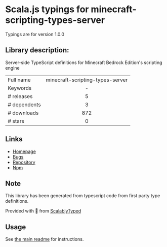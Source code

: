 
# Scala.js typings for minecraft-scripting-types-server

Typings are for version 1.0.0

## Library description:
Server-side TypeScript definitions for Minecraft Bedrock Edition's scripting engine

|                    |                 |
| ------------------ | :-------------: |
| Full name          | minecraft-scripting-types-server |
| Keywords           | - |
| # releases         | 5 |
| # dependents       | 3 |
| # downloads        | 872 |
| # stars            | 0 |

## Links
- [Homepage](https://github.com/minecraft-addon-tools/minecraft-scripting-types)
- [Bugs](https://github.com/minecraft-addon-tools/minecraft-scripting-types/issues)
- [Repository](https://github.com/minecraft-addon-tools/minecraft-scripting-types)
- [Npm](https://www.npmjs.com/package/minecraft-scripting-types-server)
    


## Note
This library has been generated from typescript code from first party type definitions.

Provided with :purple_heart: from [ScalablyTyped](https://github.com/oyvindberg/ScalablyTyped)

## Usage
See [the main readme](../../readme.md) for instructions.


